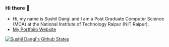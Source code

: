 ### Hi there 👋

- Hi, my name is Sushil Dangi and I am a Post Graduate Computer Science (MCA) at the National Institute of Technology Raipur (NIT Raipur).
- [My Portfolio Website](https://www.sushildangi.com)

[![Sushil Dangi's Github States](https://github-readme-stats.vercel.app/api?username=sushildangi&show_icons=true&theme=dracula)](https://github.com/sushildangi/github-readme-stats)

<!--
**sushildangi/sushildangi** is a ✨ _special_ ✨ repository because its `README.md` (this file) appears on your GitHub profile.
-->
